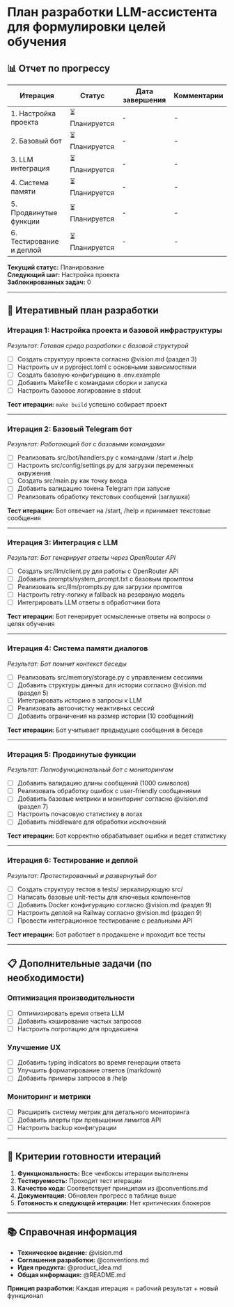 # План разработки LLM-ассистента для формулировки целей обучения

## 📊 Отчет по прогрессу

| Итерация | Статус | Дата завершения | Комментарии |
|----------|--------|----------------|-------------|
| 1. Настройка проекта | ⏳ Планируется | - | - |
| 2. Базовый бот | ⏳ Планируется | - | - |
| 3. LLM интеграция | ⏳ Планируется | - | - |
| 4. Система памяти | ⏳ Планируется | - | - |
| 5. Продвинутые функции | ⏳ Планируется | - | - |
| 6. Тестирование и деплой | ⏳ Планируется | - | - |

**Текущий статус:** Планирование  
**Следующий шаг:** Настройка проекта  
**Заблокированных задач:** 0

---

## 🚀 Итеративный план разработки

### Итерация 1: Настройка проекта и базовой инфраструктуры
*Результат: Готовая среда разработки с базовой структурой*

- [ ] Создать структуру проекта согласно @vision.md (раздел 3)
- [ ] Настроить uv и pyproject.toml с основными зависимостями
- [ ] Создать базовую конфигурацию в .env.example
- [ ] Добавить Makefile с командами сборки и запуска
- [ ] Настроить базовое логирование в stdout

**Тест итерации:** `make build` успешно собирает проект

---

### Итерация 2: Базовый Telegram бот
*Результат: Работающий бот с базовыми командами*

- [ ] Реализовать src/bot/handlers.py с командами /start и /help
- [ ] Настроить src/config/settings.py для загрузки переменных окружения
- [ ] Создать src/main.py как точку входа
- [ ] Добавить валидацию токена Telegram при запуске
- [ ] Реализовать обработку текстовых сообщений (заглушка)

**Тест итерации:** Бот отвечает на /start, /help и принимает текстовые сообщения

---

### Итерация 3: Интеграция с LLM
*Результат: Бот генерирует ответы через OpenRouter API*

- [ ] Создать src/llm/client.py для работы с OpenRouter API
- [ ] Добавить prompts/system_prompt.txt с базовым промптом
- [ ] Реализовать src/llm/prompts.py для загрузки промптов
- [ ] Настроить retry-логику и fallback на резервную модель
- [ ] Интегрировать LLM ответы в обработчики бота

**Тест итерации:** Бот генерирует осмысленные ответы на вопросы о целях обучения

---

### Итерация 4: Система памяти диалогов  
*Результат: Бот помнит контекст беседы*

- [ ] Реализовать src/memory/storage.py с управлением сессиями
- [ ] Добавить структуры данных для истории согласно @vision.md (раздел 5)
- [ ] Интегрировать историю в запросы к LLM
- [ ] Реализовать автоочистку неактивных сессий
- [ ] Добавить ограничения на размер истории (10 сообщений)

**Тест итерации:** Бот учитывает предыдущие сообщения в беседе

---

### Итерация 5: Продвинутые функции
*Результат: Полнофункциональный бот с мониторингом*

- [ ] Добавить валидацию длины сообщений (1000 символов)
- [ ] Реализовать обработку ошибок с user-friendly сообщениями
- [ ] Добавить базовые метрики и мониторинг согласно @vision.md (раздел 7)
- [ ] Настроить почасовую статистику в логах
- [ ] Добавить middleware для обработки исключений

**Тест итерации:** Бот корректно обрабатывает ошибки и ведет статистику

---

### Итерация 6: Тестирование и деплой
*Результат: Протестированный и развернутый бот*

- [ ] Создать структуру тестов в tests/ зеркалирующую src/
- [ ] Написать базовые unit-тесты для ключевых компонентов
- [ ] Добавить Docker конфигурацию согласно @vision.md (раздел 9)
- [ ] Настроить деплой на Railway согласно @vision.md (раздел 9)
- [ ] Провести интеграционное тестирование с реальными API

**Тест итерации:** Бот работает в продакшене и проходит все тесты

---

## 📋 Дополнительные задачи (по необходимости)

### Оптимизация производительности
- [ ] Оптимизировать время ответа LLM
- [ ] Добавить кэширование частых запросов
- [ ] Настроить логротацию для продакшена

### Улучшение UX
- [ ] Добавить typing indicators во время генерации ответа
- [ ] Улучшить форматирование ответов (markdown)
- [ ] Добавить примеры запросов в /help

### Мониторинг и метрики
- [ ] Расширить систему метрик для детального мониторинга
- [ ] Добавить алерты при превышении лимитов API
- [ ] Настроить backup конфигурации

---

## 🎯 Критерии готовности итераций

1. **Функциональность:** Все чекбоксы итерации выполнены
2. **Тестируемость:** Проходит тест итерации  
3. **Качество кода:** Соответствует принципам из @conventions.md
4. **Документация:** Обновлен прогресс в таблице выше
5. **Готовность к следующей итерации:** Нет критических блокеров

---

## 📚 Справочная информация

- **Техническое видение:** @vision.md
- **Соглашения разработки:** @conventions.md  
- **Идея продукта:** @product_idea.md
- **Общая информация:** @README.md

**Принцип разработки:** Каждая итерация = рабочий результат + новый функционал
